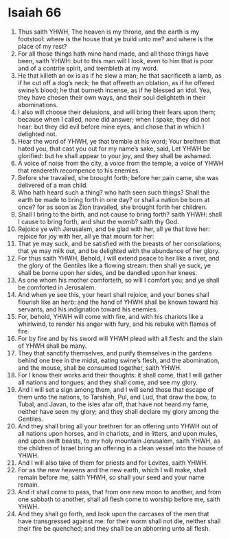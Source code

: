 ﻿# Isaiah 66
1. Thus saith YHWH, The heaven is my throne, and the earth is my footstool: where is the house that ye build unto me? and where is the place of my rest? 
2. For all those things hath mine hand made, and all those things have been, saith YHWH: but to this man will I look, even to him that is poor and of a contrite spirit, and trembleth at my word. 
3. He that killeth an ox is as if he slew a man; he that sacrificeth a lamb, as if he cut off a dog’s neck; he that offereth an oblation, as if he offered swine’s blood; he that burneth incense, as if he blessed an idol. Yea, they have chosen their own ways, and their soul delighteth in their abominations. 
4. I also will choose their delusions, and will bring their fears upon them; because when I called, none did answer; when I spake, they did not hear: but they did evil before mine eyes, and chose that in which I delighted not. 
5.  Hear the word of YHWH, ye that tremble at his word; Your brethren that hated you, that cast you out for my name’s sake, said, Let YHWH be glorified: but he shall appear to your joy, and they shall be ashamed. 
6. A voice of noise from the city, a voice from the temple, a voice of YHWH that rendereth recompence to his enemies. 
7. Before she travailed, she brought forth; before her pain came, she was delivered of a man child. 
8. Who hath heard such a thing? who hath seen such things? Shall the earth be made to bring forth in one day? or shall a nation be born at once? for as soon as Zion travailed, she brought forth her children. 
9. Shall I bring to the birth, and not cause to bring forth? saith YHWH: shall I cause to bring forth, and shut the womb? saith thy God. 
10. Rejoice ye with Jerusalem, and be glad with her, all ye that love her: rejoice for joy with her, all ye that mourn for her: 
11. That ye may suck, and be satisfied with the breasts of her consolations; that ye may milk out, and be delighted with the abundance of her glory. 
12. For thus saith YHWH, Behold, I will extend peace to her like a river, and the glory of the Gentiles like a flowing stream: then shall ye suck, ye shall be borne upon her sides, and be dandled upon her knees. 
13. As one whom his mother comforteth, so will I comfort you; and ye shall be comforted in Jerusalem. 
14. And when ye see this, your heart shall rejoice, and your bones shall flourish like an herb: and the hand of YHWH shall be known toward his servants, and his indignation toward his enemies. 
15. For, behold, YHWH will come with fire, and with his chariots like a whirlwind, to render his anger with fury, and his rebuke with flames of fire. 
16. For by fire and by his sword will YHWH plead with all flesh: and the slain of YHWH shall be many. 
17. They that sanctify themselves, and purify themselves in the gardens behind one tree in the midst, eating swine’s flesh, and the abomination, and the mouse, shall be consumed together, saith YHWH. 
18. For I know their works and their thoughts: it shall come, that I will gather all nations and tongues; and they shall come, and see my glory. 
19. And I will set a sign among them, and I will send those that escape of them unto the nations, to Tarshish, Pul, and Lud, that draw the bow, to Tubal, and Javan, to the isles afar off, that have not heard my fame, neither have seen my glory; and they shall declare my glory among the Gentiles. 
20. And they shall bring all your brethren for an offering unto YHWH out of all nations upon horses, and in chariots, and in litters, and upon mules, and upon swift beasts, to my holy mountain Jerusalem, saith YHWH, as the children of Israel bring an offering in a clean vessel into the house of YHWH. 
21. And I will also take of them for priests and for Levites, saith YHWH. 
22. For as the new heavens and the new earth, which I will make, shall remain before me, saith YHWH, so shall your seed and your name remain. 
23. And it shall come to pass, that from one new moon to another, and from one sabbath to another, shall all flesh come to worship before me, saith YHWH. 
24. And they shall go forth, and look upon the carcases of the men that have transgressed against me: for their worm shall not die, neither shall their fire be quenched; and they shall be an abhorring unto all flesh. 
